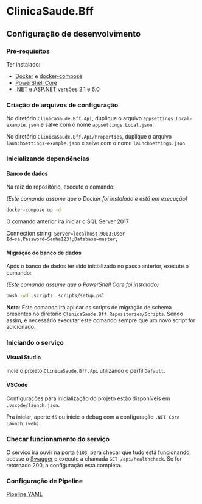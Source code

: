 # ClinicaSaude.Bff

## Configuração de desenvolvimento

### Pré-requisitos

Ter instalado:

- [Docker](https://www.docker.com/get-started) e [docker-compose](https://docs.docker.com/compose/install/)
- [PowerShell Core](https://docs.microsoft.com/pt-br/powershell/scripting/install/installing-powershell?view=powershell-7.1)
- [.NET e ASP.NET](https://dotnet.microsoft.com/download) versões 2.1 e 6.0

### Criação de arquivos de configuração

No diretório `ClinicaSaude.Bff.Api`, duplique o arquivo `appsettings.Local-example.json` e salve com o nome `appsettings.Local.json`.

No diretório `ClinicaSaude.Bff.Api/Properties`, duplique o arquivo `launchSettings-example.json` e salve com o nome `launchSettings.json`.

### Inicializando dependências

#### Banco de dados

Na raiz do repositório, execute o comando:

_(Este comando assume que o Docker foi instalado e está em execução)_

```sh
docker-compose up -d
```

O comando anterior irá iniciar o SQL Server 2017

Connection string: `Server=localhost,9003;User Id=sa;Password=Senha123!;Database=master;`

#### Migração do banco de dados

Após o banco de dados ter sido inicializado no passo anterior, execute o comando:

_(Este comando assume que o PowerShell Core foi instalado)_

```sh
pwsh -wd .scripts .scripts/setup.ps1
```

**Nota**: Este comando irá aplicar os scripts de migração de schema presentes no diretório `ClinicaSaude.Bff.Repositories/Scripts`. Sendo assim, é necessário executar este comando sempre que um novo script for adicionado.


### Iniciando o serviço

#### Visual Studio

Incie o projeto `ClinicaSaude.Bff.Api` utilizando o perfil `Default`.

#### VSCode

Configurações para inicialização do projeto estão disponíveis em `.vscode/launch.json`.

Pra iniciar, aperte `f5` ou inicie o debug com a configuração `.NET Core Launch (web)`.

### Checar funcionamento do serviço

O serviço irá ouvir na porta `9103`, para checar que tudo está funcionando, acesse o [Swagger](http://localhost:9103/api-docs) e execute a chamada `GET /api/healthcheck`. Se for retornado 200, a configuração está completa.

### Configuração de Pipeline
[Pipeline YAML](PIPELINE_YAML.md)
